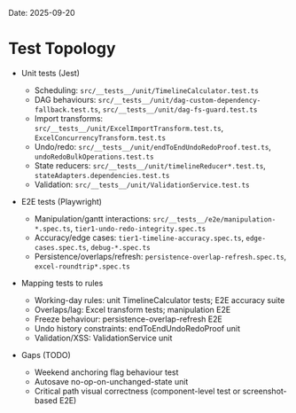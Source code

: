 Date: 2025-09-20

# Test Topology

- Unit tests (Jest)
  - Scheduling: `src/__tests__/unit/TimelineCalculator.test.ts`
  - DAG behaviours: `src/__tests__/unit/dag-custom-dependency-fallback.test.ts`, `src/__tests__/unit/dag-fs-guard.test.ts`
  - Import transforms: `src/__tests__/unit/ExcelImportTransform.test.ts`, `ExcelConcurrencyTransform.test.ts`
  - Undo/redo: `src/__tests__/unit/endToEndUndoRedoProof.test.ts`, `undoRedoBulkOperations.test.ts`
  - State reducers: `src/__tests__/unit/timelineReducer*.test.ts`, `stateAdapters.dependencies.test.ts`
  - Validation: `src/__tests__/unit/ValidationService.test.ts`

- E2E tests (Playwright)
  - Manipulation/gantt interactions: `src/__tests__/e2e/manipulation-*.spec.ts`, `tier1-undo-redo-integrity.spec.ts`
  - Accuracy/edge cases: `tier1-timeline-accuracy.spec.ts`, `edge-cases.spec.ts`, `debug-*.spec.ts`
  - Persistence/overlaps/refresh: `persistence-overlap-refresh.spec.ts`, `excel-roundtrip*.spec.ts`

- Mapping tests to rules
  - Working-day rules: unit TimelineCalculator tests; E2E accuracy suite
  - Overlaps/lag: Excel transform tests; manipulation E2E
  - Freeze behaviour: persistence-overlap-refresh E2E
  - Undo history constraints: endToEndUndoRedoProof unit
  - Validation/XSS: ValidationService unit

- Gaps (TODO)
  - Weekend anchoring flag behaviour test
  - Autosave no-op-on-unchanged-state unit
  - Critical path visual correctness (component-level test or screenshot-based E2E)

